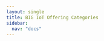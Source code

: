 ```yaml
---
layout: single
title: BIG IoT Offering Categories
sidebar: 
  nav: "docs"
--- 
```

<p>
  <ul id="root" style="font-size: 0.7em;">
  </ul>
</p>

<script type="text/javascript">
  // TODO fetch from SPARQL endpoint?
  var sparql = 
    { "head": { "link": [], "vars": ["parent", "child"] },
      "results": { "distinct": false, "ordered": true, "bindings": [
        { "parent": { "type": "uri", "value": "urn:big-iot:TrafficCategory" }	, "child": { "type": "uri", "value": "urn:big-iot:AccidentCategory" }},
        { "parent": { "type": "uri", "value": "urn:big-iot:PollutionIndicatorCategory" }	, "child": { "type": "uri", "value": "urn:big-iot:AirPollutionIndicatorCategory" }},
        { "parent": { "type": "uri", "value": "urn:big-iot:TransportationCategory" }	, "child": { "type": "uri", "value": "urn:big-iot:BikeSharingStationCategory" }},
        { "parent": { "type": "uri", "value": "urn:big-iot:TransportationCategory" }	, "child": { "type": "uri", "value": "urn:big-iot:BusOrCoachCategory" }},
        { "parent": { "type": "uri", "value": "urn:big-iot:TransportationCategory" }	, "child": { "type": "uri", "value": "urn:big-iot:BusStopCategory" }},
        { "parent": { "type": "uri", "value": "urn:big-iot:GHGCategory" }	, "child": { "type": "uri", "value": "urn:big-iot:CH4Category" }},
        { "parent": { "type": "uri", "value": "urn:big-iot:GHGCategory" }	, "child": { "type": "uri", "value": "urn:big-iot:CO2Category" }},
        { "parent": { "type": "uri", "value": "urn:big-iot:AirPollutionIndicatorCategory" }	, "child": { "type": "uri", "value": "urn:big-iot:COCategory" }},
        { "parent": { "type": "uri", "value": "urn:big-iot:TransportationCategory" }	, "child": { "type": "uri", "value": "urn:big-iot:ChargingCategory" }},
        { "parent": { "type": "uri", "value": "urn:big-iot:ChargingCategory" }	, "child": { "type": "uri", "value": "urn:big-iot:ChargingPointCategory" }},
        { "parent": { "type": "uri", "value": "urn:big-iot:ChargingCategory" }	, "child": { "type": "uri", "value": "urn:big-iot:ChargingStationCategory" }},
        { "parent": { "type": "uri", "value": "urn:big-iot:allOfferingsCategory" }	, "child": { "type": "uri", "value": "urn:big-iot:EnvironmentalIndicatorCategory" }},
        { "parent": { "type": "uri", "value": "urn:big-iot:AirPollutionIndicatorCategory" }	, "child": { "type": "uri", "value": "urn:big-iot:GHGCategory" }},
        { "parent": { "type": "uri", "value": "urn:big-iot:allOfferingsCategory" }	, "child": { "type": "uri", "value": "urn:big-iot:MobilityFeatureCategory" }},
        { "parent": { "type": "uri", "value": "urn:big-iot:GHGCategory" }	, "child": { "type": "uri", "value": "urn:big-iot:N2OCategory" }},
        { "parent": { "type": "uri", "value": "urn:big-iot:AirPollutionIndicatorCategory" }	, "child": { "type": "uri", "value": "urn:big-iot:NO2Category" }},
        { "parent": { "type": "uri", "value": "urn:big-iot:PollutionIndicatorCategory" }	, "child": { "type": "uri", "value": "urn:big-iot:NoisePollutionIndicatorCategory" }},
        { "parent": { "type": "uri", "value": "urn:big-iot:AirPollutionIndicatorCategory" }	, "child": { "type": "uri", "value": "urn:big-iot:O3Category" }},
        { "parent": { "type": "uri", "value": "urn:big-iot:PMCategory" }	, "child": { "type": "uri", "value": "urn:big-iot:PM10Category" }},
        { "parent": { "type": "uri", "value": "urn:big-iot:PMCategory" }	, "child": { "type": "uri", "value": "urn:big-iot:PM25Category" }},
        { "parent": { "type": "uri", "value": "urn:big-iot:AirPollutionIndicatorCategory" }	, "child": { "type": "uri", "value": "urn:big-iot:PMCategory" }},
        { "parent": { "type": "uri", "value": "urn:big-iot:MobilityFeatureCategory" }	, "child": { "type": "uri", "value": "urn:big-iot:ParkingCategory" }},
        { "parent": { "type": "uri", "value": "urn:big-iot:ParkingCategory" }	, "child": { "type": "uri", "value": "urn:big-iot:ParkingSiteCategory" }},
        { "parent": { "type": "uri", "value": "urn:big-iot:ParkingCategory" }	, "child": { "type": "uri", "value": "urn:big-iot:ParkingSpaceCategory" }},
        { "parent": { "type": "uri", "value": "urn:big-iot:EnvironmentalIndicatorCategory" }	, "child": { "type": "uri", "value": "urn:big-iot:PollutionIndicatorCategory" }},
        { "parent": { "type": "uri", "value": "urn:big-iot:AirPollutionIndicatorCategory" }	, "child": { "type": "uri", "value": "urn:big-iot:SO2Category" }},
        { "parent": { "type": "uri", "value": "urn:big-iot:MobilityFeatureCategory" }	, "child": { "type": "uri", "value": "urn:big-iot:TrafficCategory" }},
        { "parent": { "type": "uri", "value": "urn:big-iot:MobilityFeatureCategory" }	, "child": { "type": "uri", "value": "urn:big-iot:TransportationCategory" }},
        { "parent": { "type": "uri", "value": "urn:big-iot:PollutionIndicatorCategory" }	, "child": { "type": "uri", "value": "urn:big-iot:WaterPollutionIndicatorCategory" }} ] } };
</script>

<script type="text/javascript">
  function element(category) {
    var label = category.replace('urn:big-iot:', '')
                        .replace('Category', '')
                        .replace(/([A-Z])([a-z]+)/g, " $1$2");

    var e = document.createElement("li");
    e.innerHTML = label + ': <code>' + category + "</code><ul></ul>";
    return e;
  }

  var elements = {};

  sparql.results.bindings.forEach(b => {
    var parent = b.parent.value;
    var child = b.child.value;

    if (!elements[parent]) {
      elements[parent] = element(parent);
    }

    if (!elements[child]) {
      elements[child] = element(child);
    }

    elements[parent].querySelector("ul").appendChild(elements[child]);
  });

  var root = document.getElementById("root");
  root.appendChild(elements["urn:big-iot:allOfferingsCategory"]);
</script>
